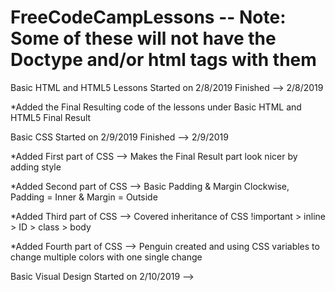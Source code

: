 # FreeCodeCampLessons -- Note: Some of these will not have the Doctype and/or html tags with them
Basic HTML and HTML5 Lessons Started on 2/8/2019 Finished --> 2/8/2019

  *Added the Final Resulting code of the lessons under Basic HTML and HTML5 Final Result
  
Basic CSS Started on 2/9/2019 Finished --> 2/9/2019

 *Added First part of CSS --> Makes the Final Result part look nicer by adding style
 
 *Added Second part of CSS --> Basic Padding & Margin Clockwise, Padding = Inner & Margin = Outside
 
 *Added Third part of CSS --> Covered inheritance of CSS !important > inline > ID > class > body 
 
 *Added Fourth part of CSS --> Penguin created and using CSS variables to change multiple colors with one single change
 
 Basic Visual Design Started on 2/10/2019 -->
